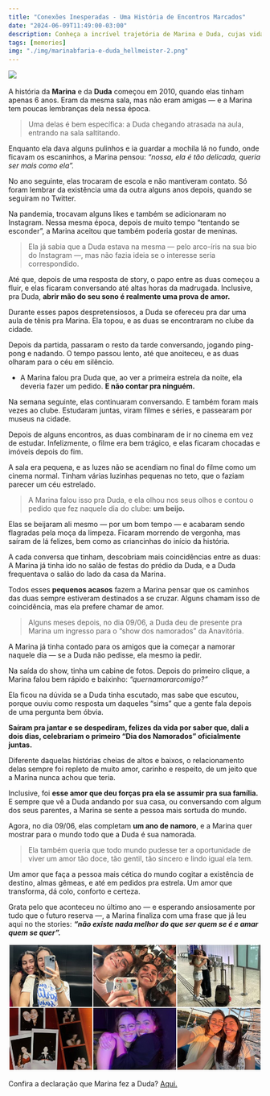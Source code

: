 ```yaml
---
title: "Conexões Inesperadas - Uma História de Encontros Marcados"
date: "2024-06-09T11:49:00-03:00"
description: Conheça a incrível trajetória de Marina e Duda, cujas vidas se entrelaçaram em uma série de coincidências, revelando que o amor pode estar onde menos esperamos.
tags: [memories]
img: "./img/marinabfaria-e-duda_hellmeister-2.png"
---
```


![](https://substack-post-media.s3.amazonaws.com/public/images/76ee0a58-a220-48f4-8cbc-d67055216005_736x734.jpeg)

A história da  **Marina** e da  **Duda**  começou em 2010, quando elas tinham apenas 6 anos. Eram da mesma sala, mas não eram amigas — e a Marina tem poucas lembranças dela nessa época.

> Uma delas é bem específica: a Duda chegando atrasada na aula, entrando
> na sala saltitando.

Enquanto ela dava alguns pulinhos e ia guardar a mochila lá no fundo, onde ficavam os escaninhos, a Marina pensou:  _“nossa, ela é tão delicada, queria ser mais como ela”._

No ano seguinte, elas trocaram de escola e não mantiveram contato. Só foram lembrar da existência uma da outra alguns anos depois, quando se seguiram no Twitter.

Na pandemia, trocavam alguns likes e também se adicionaram no Instagram. Nessa mesma época, depois de muito tempo “tentando se esconder”, a Marina aceitou que também poderia gostar de meninas.

> Ela já sabia que a Duda estava na mesma — pelo arco-íris na sua bio do
> Instagram —, mas não fazia ideia se o interesse seria correspondido.

Até que, depois de uma resposta de story, o papo entre as duas começou a fluir, e elas ficaram conversando até altas horas da madrugada. Inclusive, pra Duda, **abrir mão do seu sono é realmente uma prova de amor.**

Durante esses papos despretensiosos, a Duda se ofereceu pra dar uma aula de tênis pra Marina. Ela topou, e as duas se encontraram no clube da cidade.

Depois da partida, passaram o resto da tarde conversando, jogando ping-pong e nadando. O tempo passou lento, até que anoiteceu, e as duas olharam para o céu em silêncio.

-   A Marina falou pra Duda que, ao ver a primeira estrela da noite, ela deveria fazer um pedido.  **E não contar pra ninguém.**
    

Na semana seguinte, elas continuaram conversando. E também foram mais vezes ao clube. Estudaram juntas, viram filmes e séries, e passearam por museus na cidade.

Depois de alguns encontros, as duas combinaram de ir no cinema em vez de estudar. Infelizmente, o filme era bem trágico, e elas ficaram chocadas e imóveis depois do fim.

A sala era pequena, e as luzes não se acendiam no final do filme como um cinema normal. Tinham várias luzinhas pequenas no teto, que o faziam parecer um céu estrelado.

> A Marina falou isso pra Duda, e ela olhou nos seus olhos e contou o
> pedido que fez naquele dia do clube:  **um beijo.**

Elas se beijaram ali mesmo — por um bom tempo — e acabaram sendo flagradas pela moça da limpeza. Ficaram morrendo de vergonha, mas saíram de lá felizes, bem como as criancinhas do início da história.

A cada conversa que tinham, descobriam mais coincidências entre as duas: A Marina já tinha ido no salão de festas do prédio da Duda, e a Duda frequentava o salão do lado da casa da Marina.

Todos esses  **pequenos acasos**  fazem a Marina pensar que os caminhos das duas sempre estiveram destinados a se cruzar. Alguns chamam isso de coincidência, mas ela prefere chamar de amor.

> Alguns meses depois, no dia 09/06, a Duda deu de presente pra Marina
> um ingresso para o “show dos namorados” da Anavitória.

A Marina já tinha contado para os amigos que ia começar a namorar naquele dia — se a Duda não pedisse, ela mesmo ia pedir.

Na saída do show, tinha um cabine de fotos. Depois do primeiro clique, a Marina falou bem rápido e baixinho:  _“quernamorarcomigo?”_

Ela ficou na dúvida se a Duda tinha escutado, mas sabe que escutou, porque ouviu como resposta um daqueles “sims” que a gente fala depois de uma pergunta bem óbvia.

**Saíram pra jantar e se despediram, felizes da vida por saber que, dali a dois dias, celebrariam o primeiro “Dia dos Namorados” oficialmente juntas.**

Diferente daquelas histórias cheias de altos e baixos, o relacionamento delas sempre foi repleto de muito amor, carinho e respeito, de um jeito que a Marina nunca achou que teria.

Inclusive, foi  **esse amor que deu forças pra ela se assumir pra sua família.**  E sempre que vê a Duda andando por sua casa, ou conversando com algum dos seus parentes, a Marina se sente a pessoa mais sortuda do mundo.

Agora, no dia 09/06, elas completam  **um ano de namoro**, e a Marina quer mostrar para o mundo todo que a Duda é sua namorada.

> Ela também queria que todo mundo pudesse ter a oportunidade de viver
> um amor tão doce, tão gentil, tão sincero e lindo igual ela tem.

Um amor que faça a pessoa mais cética do mundo cogitar a existência de destino, almas gêmeas, e até em pedidos pra estrela. Um amor que transforma, dá colo, conforto e certeza.

Grata pelo que aconteceu no último ano — e esperando ansiosamente por tudo que o futuro reserva —, a Marina finaliza com uma frase que já leu aqui no the stories:  _**“não existe nada melhor do que ser quem se é e amar quem se quer”.**_

![@marinabfaria e @duda_hellmeister](./img/marinabfaria-e-duda_hellmeister.jpg)

Confira a declaração que  Marina fez a Duda? [Aqui.](./img/marinabfaria-e-duda_hellmeister-2.png)
